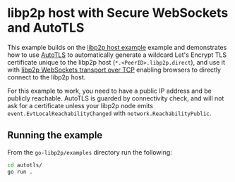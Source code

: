 # libp2p host with Secure WebSockets and AutoTLS

This example builds on the [libp2p host example](../libp2p-host) example and demonstrates how to use [AutoTLS](https://blog.libp2p.io/autotls/) to automatically generate a wildcard Let's Encrypt TLS certificate unique to the libp2p host (`*.<PeerID>.libp2p.direct`), and use it with [libp2p WebSockets transport over TCP](https://github.com/libp2p/specs/blob/master/websockets/README.md) enabling browsers to directly connect to the libp2p host.

For this example to work, you need to have a public IP address and be publicly reachable. AutoTLS is guarded by connectivity check, and will not ask for a certificate unless your libp2p node emits `event.EvtLocalReachabilityChanged` with `network.ReachabilityPublic`.

## Running the example

From the `go-libp2p/examples` directory run the following:

```sh
cd autotls/
go run .
```
